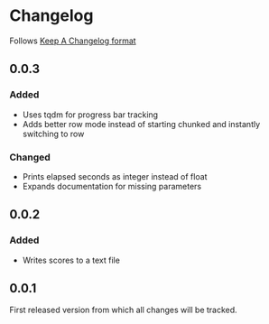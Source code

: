 # Changelog

Follows [Keep A Changelog format](https://keepachangelog.com/en/1.1.0/)

## 0.0.3

### Added

- Uses tqdm for progress bar tracking
- Adds better row mode instead of starting chunked and instantly switching to row

### Changed

- Prints elapsed seconds as integer instead of float
- Expands documentation for missing parameters

## 0.0.2

### Added

- Writes scores to a text file

## 0.0.1

First released version from which all changes will be tracked.
